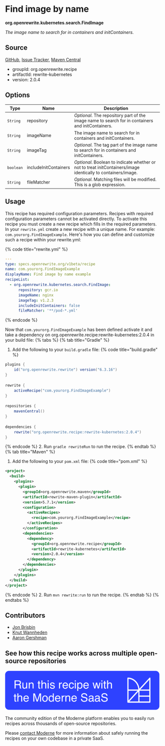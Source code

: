 # Find image by name

**org.openrewrite.kubernetes.search.FindImage**

_The image name to search for in containers and initContainers._

## Source

[GitHub](https://github.com/openrewrite/rewrite-kubernetes/blob/main/src/main/java/org/openrewrite/kubernetes/search/FindImage.java), [Issue Tracker](https://github.com/openrewrite/rewrite-kubernetes/issues), [Maven Central](https://central.sonatype.com/artifact/org.openrewrite.recipe/rewrite-kubernetes/2.0.4/jar)

* groupId: org.openrewrite.recipe
* artifactId: rewrite-kubernetes
* version: 2.0.4

## Options

| Type | Name | Description |
| -- | -- | -- |
| `String` | repository | *Optional*. The repository part of the image name to search for in containers and initContainers. |
| `String` | imageName | The image name to search for in containers and initContainers. |
| `String` | imageTag | *Optional*. The tag part of the image name to search for in containers and initContainers. |
| `boolean` | includeInitContainers | *Optional*. Boolean to indicate whether or not to treat initContainers/image identically to containers/image. |
| `String` | fileMatcher | *Optional*. Matching files will be modified. This is a glob expression. |


## Usage

This recipe has required configuration parameters. Recipes with required configuration parameters cannot be activated directly. To activate this recipe you must create a new recipe which fills in the required parameters. In your `rewrite.yml` create a new recipe with a unique name. For example: `com.yourorg.FindImageExample`.
Here's how you can define and customize such a recipe within your rewrite.yml:

{% code title="rewrite.yml" %}
```yaml
---
type: specs.openrewrite.org/v1beta/recipe
name: com.yourorg.FindImageExample
displayName: Find image by name example
recipeList:
  - org.openrewrite.kubernetes.search.FindImage:
      repository: gcr.io
      imageName: nginx
      imageTag: v1.2.3
      includeInitContainers: false
      fileMatcher: '**/pod-*.yml'
```
{% endcode %}

Now that `com.yourorg.FindImageExample` has been defined activate it and take a dependency on org.openrewrite.recipe:rewrite-kubernetes:2.0.4 in your build file:
{% tabs %}
{% tab title="Gradle" %}
1. Add the following to your `build.gradle` file:
{% code title="build.gradle" %}
```groovy
plugins {
    id("org.openrewrite.rewrite") version("6.3.16")
}

rewrite {
    activeRecipe("com.yourorg.FindImageExample")
}

repositories {
    mavenCentral()
}

dependencies {
    rewrite("org.openrewrite.recipe:rewrite-kubernetes:2.0.4")
}
```
{% endcode %}
2. Run `gradle rewriteRun` to run the recipe.
{% endtab %}
{% tab title="Maven" %}
1. Add the following to your `pom.xml` file:
{% code title="pom.xml" %}
```xml
<project>
  <build>
    <plugins>
      <plugin>
        <groupId>org.openrewrite.maven</groupId>
        <artifactId>rewrite-maven-plugin</artifactId>
        <version>5.7.1</version>
        <configuration>
          <activeRecipes>
            <recipe>com.yourorg.FindImageExample</recipe>
          </activeRecipes>
        </configuration>
        <dependencies>
          <dependency>
            <groupId>org.openrewrite.recipe</groupId>
            <artifactId>rewrite-kubernetes</artifactId>
            <version>2.0.4</version>
          </dependency>
        </dependencies>
      </plugin>
    </plugins>
  </build>
</project>
```
{% endcode %}
2. Run `mvn rewrite:run` to run the recipe.
{% endtab %}
{% endtabs %}

## Contributors
* [Jon Brisbin](mailto:jon@jbrisbin.com)
* [Knut Wannheden](mailto:knut.wannheden@gmail.com)
* [Aaron Gershman](mailto:aegershman@gmail.com)


## See how this recipe works across multiple open-source repositories

[![Moderne Link Image](/.gitbook/assets/ModerneRecipeButton.png)](https://app.moderne.io/recipes/org.openrewrite.kubernetes.search.FindImage)

The community edition of the Moderne platform enables you to easily run recipes across thousands of open-source repositories.

Please [contact Moderne](https://moderne.io/product) for more information about safely running the recipes on your own codebase in a private SaaS.
